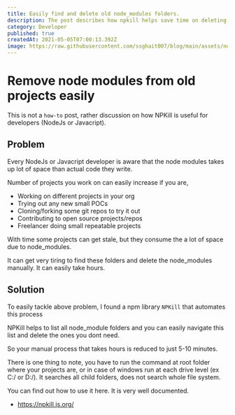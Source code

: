 ```yaml
---
title: Easily find and delete old node_modules folders.
description: The post describes how npkill helps save time on deleting node_modules folders manually.
category: Developer
published: true
createdAt: 2021-05-05T07:00:13.392Z
image: https://raw.githubusercontent.com/ssghait007/blog/main/assets/node-modules-app-performance_.png
---
```


# Remove node modules from old projects easily

This is not a `how-to` post, rather discussion on how NPKill is
useful for developers (NodeJs or Javacript).

## Problem

Every NodeJs or Javacript developer is aware that the node modules
takes up lot of space than actual code they write.

Number of projects you work on can easily increase if you are,

- Working on different projects in your org
- Trying out any new small POCs
- Cloning/forking some git repos to try it out
- Contributing to open source projects/repos
- Freelancer doing small repeatable projects

With time some projects can get stale, but they consume the
a lot of space due to node_modules.

It can get very tiring to find these folders and delete the
node_modules manually. It can easily take hours.

## Solution

To easily tackle above problem, I found a npm library `NPKill` that
automates this process

NPKill helps to list all node_module folders and you can easily navigate this list and delete the ones you dont need.

So your manual process that takes hours is reduced to just 5-10 minutes.

There is one thing to note, you have to run the command at root folder where your projects are, or in case of windows run at each drive level (ex C:/ or D:/).
It searches all child folders, does not search whole file system.

You can find out how to use it here.
It is very well documented.

- https://npkill.js.org/
